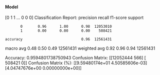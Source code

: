 #### Model
[0 1 1 ... 0 0 0]
Classification Report:
              precision    recall  f1-score   support

           0       0.96      1.00      0.98  12053010
           1       0.00      0.00      0.00    508421

    accuracy                           0.96  12561431
   macro avg       0.48      0.50      0.49  12561431
weighted avg       0.92      0.96      0.94  12561431

Accuracy: 0.9594801738750943
Confusion Matrix:
[[12052444      566]
 [  508421        0]]
Confusion Matrix (%):
[[9.59480174e+01 4.50585606e-03]
 [4.04747676e+00 0.00000000e+00]]
